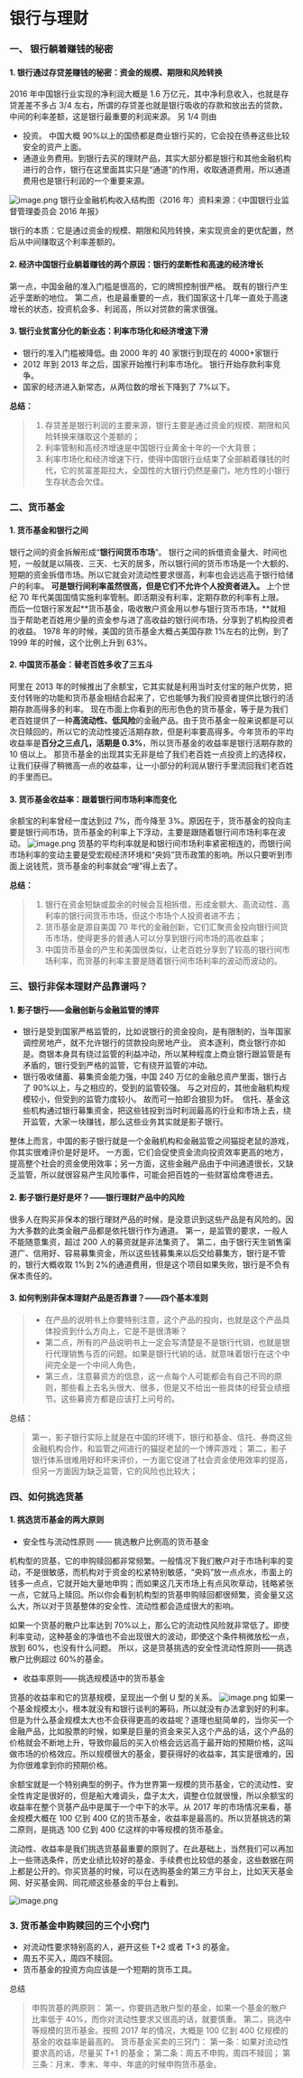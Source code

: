 # 银行与理财

### 一、 银行躺着赚钱的秘密

#### **1. 银行通过存贷差赚钱的秘密：资金的规模、期限和风险转换**

2016 年中国银行业实现的净利润大概是 1.6 万亿元，其中净利息收入，也就是存贷差差不多占 3/4 左右，所谓的存贷差也就是银行吸收的存款和放出去的贷款，中间的利率差额，这是银行最重要的利润来源。
另 1/4 则由

- 投资。 中国大概 90%以上的国债都是商业银行买的，它会投在债券这些比较安全的资产上面。
- 通道业务费用。到银行去买的理财产品，其实大部分都是银行和其他金融机构进行的合作，银行在这里面其实只是“通道”的作用，收取通道费用，所以通道费用也是银行利润的一个重要来源。

![image.png](./img/iGAF2fVYRUZYFkPU/1620571906998-36734875-98cb-4069-a16e-ebb9ac9ee805-766963.png)
银行业金融机构收入结构图（2016 年）资料来源：《中国银行业监督管理委员会 2016 年报》

银行的本质：它是通过资金的规模、期限和风险转换，来实现资金的更优配置，然后从中间赚取这个利率差额的。

#### 2. 经济中国银行业躺着赚钱的两个原因：银行的垄断性和高速的经济增长

第一点，中国金融的准入门槛是很高的，它的牌照控制很严格。 既有的银行产生近乎垄断的地位。
第二点，也是最重要的一点，我们国家这十几年一直处于高速增长的状态，投资机会多、利润高，所以对贷款的需求很强。

#### **3. 银行业贫富分化的新业态：利率市场化和经济增速下滑**

- 银行的准入门槛被降低。由 2000 年的 40 家银行到现在的 4000+家银行
- 2012 年到 2013 年之后，国家开始推行利率市场化。 银行开始存款利率竞争。
- 国家的经济进入新常态，从两位数的增长下降到了 7%以下。

**总结：**

> 1. 存贷差是银行利润的主要来源，银行主要是通过资金的规模、期限和风险转换来赚取这个差额的；
> 2. 利率管制和高经济增速是中国银行业黄金十年的一个大背景；
> 3. 利率市场化和经济增速下行，使得中国银行业结束了全部躺着赚钱的时代，它的贫富差距拉大，全国性的大银行仍然是豪门，地方性的小银行生存状态会欠佳。

### 二、货币基金

#### 1. **货币基金和银行之间**

银行之间的资金拆解形成“**银行间货币市场**”。 银行之间的拆借资金量大、时间也短，一般就是以隔夜、三天、七天的居多，所以银行间的货币市场是一个大额的、短期的资金拆借市场。所以它就会对流动性要求很高，利率也会远远高于银行给储户的利率。
**可是银行间利率虽然很高，但是它们不允许个人投资者进入。**
上个世纪 70 年代美国国情实施利率管制。即活期没有利率，定期存款的利率有上限。 而后一位银行家发起**货币基金，吸收散户资金用以参与银行货币市场，**就相当于帮助老百姓用少量的资金参与进了高收益的银行间市场，分享到了机构投资者的收益。
1978 年的时候，美国的货币基金大概占美国存款 1%左右的比例，到了 1999 年的时候，这个比例上升到 63%。

#### 2. 中国货币基金：替老百姓多收了三五斗

阿里在 2013 年的时候推出了余额宝，它其实就是利用当时支付宝的账户优势，把支付转账的功能和货币基金相结合起来了，它也能够为我们投资者提供比银行的活期存款高得多的利率。
现在市面上你看到的形形色色的货币基金，等于是为我们老百姓提供了一种**高流动性、低风险**的金融产品。由于货币基金一般来说都是可以次日赎回的，所以它的流动性接近活期存款，但是利率要高得多。今年货币的平均收益率是**百分之三点几，活期是 0.3%**，所以货币基金的收益率是银行活期存款的 10 倍以上。
那货币基金的出现其实无非是给了我们老百姓一点投资上的选择权，让我们获得了稍微高一点的收益率，让一小部分的利润从银行手里流回我们老百姓的手里而已。

#### 3. 货币基金收益率：跟着银行间市场利率而变化

余额宝的利率曾经一度达到过 7%，而今降至 3%。原因在于，货币基金的投向主要是银行间市场，货币基金的利率上下浮动，主要是跟随着银行间市场利率在波动。
![image.png](./img/iGAF2fVYRUZYFkPU/1620573517121-77191c2f-f2ef-45b3-a2c8-97f9d261b696-795390.png)
货基的平均利率就是和银行间市场利率紧密相连的，而银行间市场利率的变动主要是受宏观经济环境和“央妈”货币政策的影响。所以只要听到市面上说钱荒，货币基金的利率就会“嗖”得上去了。

**总结：**

> 1. 银行在资金短缺或盈余的时候会互相拆借，形成金额大、高流动性、高利率的银行间货币市场，但这个市场个人投资者进不去；
> 2. 货币基金是源自美国 70 年代的金融创新，它们汇聚资金投向银行间货币市场，使得更多的普通人可以分享到银行间市场的高收益率；
> 3. 中国货币基金的产生和美国很类似，让老百姓分享到了较高的银行间市场利率，而货基的利率主要是随着银行间市场利率的波动而波动的。

### 三、银行非保本理财产品靠谱吗？

#### 1. **影子银行——金融创新与金融监管的博弈**

- 银行是受到国家严格监管的，比如说银行的资金投向，是有限制的，当年国家调控房地产，就不允许银行的贷款投向房地产业。
  资本逐利，商业银行亦如是。商银本身具有绕过监管的利益冲动，所以某种程度上商业银行跟监管是有矛盾的，银行受到严格的监管，它有绕开监管的冲动。
- 银行吸收储蓄、募集资金能力强，中国 240 万亿的金融总资产里面，银行占了 90%以上，与之相应的，受到的监管较强。 与之对应的，其他金融机构规模较小，但受到的监管力度较小。 故而可一拍即合狼狈为奸。 
  信托、基金这些机构通过银行募集资金，把这些钱投到当时利润最高的行业和市场上去，绕开监管，大家一块赚钱，那么这些业务其实就是影子银行。

整体上而言，中国的影子银行就是一个金融机构和金融监管之间猫捉老鼠的游戏，你其实很难评价是好是坏。 一方面，它们会促使资金流向投资效率更高的地方，提高整个社会的资金使用效率；另一方面，这些金融产品由于中间通道很长，又缺乏监管，所以就很容易产生风险事件，可能会把百姓的一些财富给席卷进去。

#### **2. 影子银行是好是坏？——银行理财产品中的风险**

很多人在购买非保本的银行理财产品的时候，是没意识到这些产品是有风险的。因为大多数的此类金融产品都是依托银行作为通道。
第一，是监管的要求，一般人不能随意集资，超过 200 人的募资就是非法集资了。
第二，由于银行天生销售渠道广、信用好、容易募集资金，所以这些钱募集来以后交给募集方，银行是不管的，银行大概收取 1%到 2%的通道费用，但是这个项目如果失败，银行是不负有保本责任的。

#### 3. **如何判别非保本理财产品是否靠谱？——四个基本准则**

> - 在产品的说明书上你要特别注意，这个产品的投向，也就是这个产品具体投资到什么方向上，它是不是很清晰？
> - 第二点，所有的产品说明书上一定会写清楚是不是银行代销，也就是银行代理销售与否的问题。如果是银行代销的话，就意味着银行在这个中间完全是一个中间人角色，
> - 第三点，注意募资方的信息，这一点每个人可能都会有自己不同的原则，那些看上去名头很大、很多，但是又不给出一些具体的经营业绩细节。这些募资方都是应该打上问号的。

总结：

> 第一，影子银行实际上就是在中国的环境下，银行和基金、信托、券商这些金融机构合作，和监管之间进行的猫捉老鼠的一个博弈游戏；
> 第二，影子银行体系很难用好和坏来评价，一方面它促进了社会资金使用效率的提高，但另一方面因为缺乏监管，它的风险也比较大；

### 四、如何挑选货基

#### **1. 挑选货币基金的两大原则**

- 安全性与流动性原则 —— 挑选散户比例高的货币基金

机构型的货基，它的申购赎回都非常频繁。一般情况下我们散户对于市场利率的变动，不是很敏感，而机构对于资金的松紧特别敏感，“央妈”放一点点水，市面上的钱多一点点，它就开始大量地申购；而如果这几天市场上有点风吹草动，钱略紧张一点，它就马上赎回。所以你会看到机构型的货基申购赎回都很频繁，资金量又这么大，所以对于货基整体的安全性、流动性都会造成很大的影响。

如果一个货基的散户比率达到 70%以上，那么它的流动性风险就非常低了。即使利率变动，这种基金的净值也不会出现很大的波动，即使这个条件稍微放松一点，放到 60%，也没有什么问题。
所以，这是货基挑选的安全性流动性原则——挑选散户比例超过 60%的基金。

- 收益率原则——挑选规模适中的货币基金

货基的收益率和它的货基规模，呈现出一个倒 U 型的关系。
![image.png](./img/iGAF2fVYRUZYFkPU/1620575059871-7df4fa9a-cc31-4565-a048-e688a859acdd-821246.png)
如果一个基金规模太小，根本就没有和银行谈判的筹码，所以就没有办法拿到好的利率。但是为什么基金规模太大也不会获得更高的收益呢？道理也挺简单的，当你买一个金融产品，比如股票的时候，如果是巨量的资金来买入这个产品的话，这个产品的价格就会不断地上升，导致你最后的买入价格会远远高于最开始的预期价格，这叫做市场的价格效应。所以规模很大的基金，要获得好的收益率，其实是很难的，因为你很难拿到你的预期价格。

余额宝就是一个特别典型的例子。作为世界第一规模的货币基金，它的流动性、安全性肯定是很好的，但是船大难调头，盘子太大，调整仓位就很慢，所以余额宝的收益率在整个货基产品中是属于一个中下的水平。从 2017 年的市场情况来看，基金规模大概在 100 亿到 400 亿的货币基金，收益率是最高的。所以货基挑选的第二原则，是挑选 100 亿到 400 亿这样的中等规模的货币基金。

流动性、收益率是我们挑选货基最重要的原则了。在此基础上，当然我们可以再加上一些筛选条件，历史业绩比较好的基金、手续费也比较低的基金，这些数据在网上都是公开的。你买货基的时候，可以在选购基金的第三方平台上，比如天天基金网、好买基金网、同花顺这些基金的平台上看到。

![image.png](./img/iGAF2fVYRUZYFkPU/1620575269148-b432cd6e-e7c7-461a-a82e-0cf716b8d69e-550689.png)

### **3. 货币基金申购赎回的三个小窍门**

- 对流动性要求特别高的人，避开这些 T+2 或者 T+3 的基金。
- 周五不买入，周四不赎回。
- 货币基金的投资方向应该是一个短期的货币工具。

总结

> 申购货基的两原则：
> 第一，你要挑选散户型的基金，如果一个基金的散户比率低于 40%，而你对流动性要求又很高的话，就要慎重。
> 第二，挑选中等规模的货币基金。按照 2017 年的情况，大概是 100 亿到 400 亿规模的基金的收益率是最高的。 货币基金买卖的三窍门：
> 第一条：如果对流动性要求高的话，尽量买 T+1 的基金；
> 第二条：周五不申购，周四不赎回；
> 第三条：月末、季末、年中、年底的时候申购货币基金。

